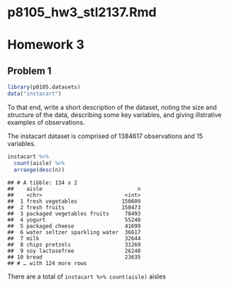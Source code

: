 p8105\_hw3\_stl2137.Rmd
================

# Homework 3

## Problem 1

``` r
library(p8105.datasets)
data("instacart")
```

To that end, write a short description of the dataset, noting the size
and structure of the data, describing some key variables, and giving
illstrative examples of observations.

The instacart dataset is comprised of 1384617 observations and 15
variables.

``` r
instacart %>% 
  count(aisle) %>% 
  arrange(desc(n))
```

    ## # A tibble: 134 x 2
    ##    aisle                              n
    ##    <chr>                          <int>
    ##  1 fresh vegetables              150609
    ##  2 fresh fruits                  150473
    ##  3 packaged vegetables fruits     78493
    ##  4 yogurt                         55240
    ##  5 packaged cheese                41699
    ##  6 water seltzer sparkling water  36617
    ##  7 milk                           32644
    ##  8 chips pretzels                 31269
    ##  9 soy lactosefree                26240
    ## 10 bread                          23635
    ## # … with 124 more rows

There are a total of `instacart %>% count(aisle)` aisles
